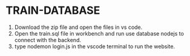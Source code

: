 # TRAIN-DATABASE 

1) Download the zip file and open the files in vs code.
2) Open the train.sql file in workbench and run use database nodejs to connect with the backend.
3) type nodemon login.js in the vscode terminal to run the website.
